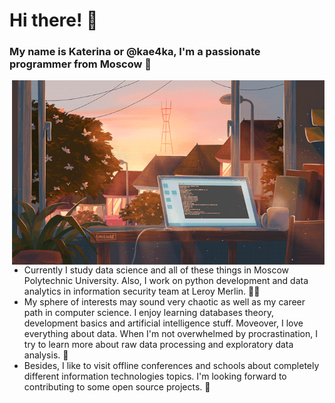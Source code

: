 # Hi there! 👋
### My name is Katerina or @kae4ka, I'm a passionate programmer from Moscow 🤗

<img align="right" width="500" height="295" src="profile.gif" />

- Currently I study data science and all of these things in Moscow Polytechnic University. Also, I work on python development and data analytics in information security team at Leroy Merlin. 👩‍🚀  
- My sphere of interests may sound very chaotic as well as my career path in computer science. I enjoy learning databases theory, development basics and artificial intelligence stuff. Moveover, I love everything about data. When I'm not overwhelmed by procrastination, I try to learn more about raw data processing and exploratory data analysis. 🦄
- Besides, I like to visit offline conferences and schools about completely different information technologies topics. I'm looking forward to contributing to some open source projects. 🎯  
  

